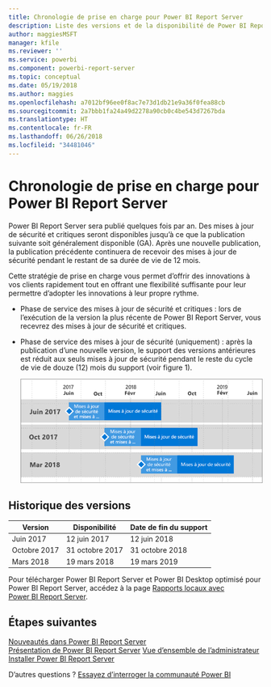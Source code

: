 ```yaml
---
title: Chronologie de prise en charge pour Power BI Report Server
description: Liste des versions et de la disponibilité de Power BI Report Server.
author: maggiesMSFT
manager: kfile
ms.reviewer: ''
ms.service: powerbi
ms.component: powerbi-report-server
ms.topic: conceptual
ms.date: 05/19/2018
ms.author: maggies
ms.openlocfilehash: a7012bf96ee0f8ac7e73d1db21e9a36f0fea88cb
ms.sourcegitcommit: 2a7bbb1fa24a49d2278a90cb0c4be543d7267bda
ms.translationtype: HT
ms.contentlocale: fr-FR
ms.lasthandoff: 06/26/2018
ms.locfileid: "34481046"
---
```

# <a name="support-timeline-for-power-bi-report-server"></a>Chronologie de prise en charge pour Power BI Report Server
Power BI Report Server sera publié quelques fois par an. Des mises à jour de sécurité et critiques seront disponibles jusqu’à ce que la publication suivante soit généralement disponible (GA). Après une nouvelle publication, la publication précédente continuera de recevoir des mises à jour de sécurité pendant le restant de sa durée de vie de 12 mois.

Cette stratégie de prise en charge vous permet d’offrir des innovations à vos clients rapidement tout en offrant une flexibilité suffisante pour leur permettre d’adopter les innovations à leur propre rythme.

* Phase de service des mises à jour de sécurité et critiques : lors de l’exécution de la version la plus récente de Power BI Report Server, vous recevrez des mises à jour de sécurité et critiques.
* Phase de service des mises à jour de sécurité (uniquement) : après la publication d’une nouvelle version, le support des versions antérieures est réduit aux seuls mises à jour de sécurité pendant le reste du cycle de vie de douze (12) mois du support (voir figure 1).

    ![Graphique illustrant la plage de temps de prise en charge](media/support-timeline/report-server-support-timeline-mar-2018.png)

## <a name="version-history"></a>Historique des versions
| **Version** | **Disponibilité** | **Date de fin du support** |
| --- | --- | --- |
| Juin 2017 |12 juin 2017 |12 juin 2018 |
| Octobre 2017 |31 octobre 2017 |31 octobre 2018 |
| Mars 2018 | 19 mars 2018 | 19 mars 2019 |

Pour télécharger Power BI Report Server et Power BI Desktop optimisé pour Power BI Report Server, accédez à la page [Rapports locaux avec Power BI Report Server](https://powerbi.microsoft.com/report-server/).

## <a name="next-steps"></a>Étapes suivantes
[Nouveautés dans Power BI Report Server](whats-new.md)  
[Présentation de Power BI Report Server](get-started.md)
[Vue d’ensemble de l’administrateur](admin-handbook-overview.md)  
[Installer Power BI Report Server](install-report-server.md)  

D’autres questions ? [Essayez d’interroger la communauté Power BI](https://community.powerbi.com/)

